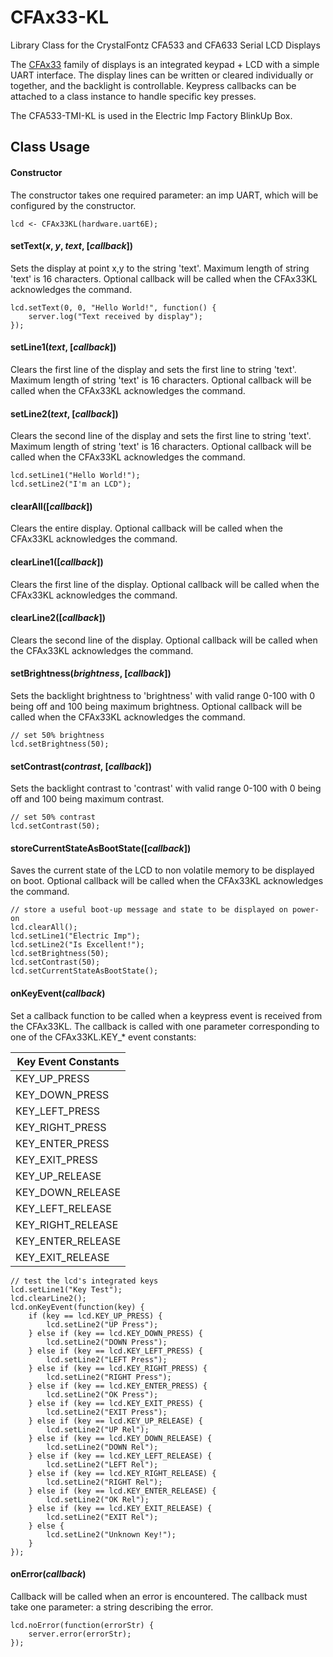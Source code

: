 # CFAx33-KL
Library Class for the CrystalFontz CFA533 and CFA633 Serial LCD Displays

The [CFAx33](https://www.crystalfontz.com/product/cfa533tmikl-display-module-text-uart-16x2) family of displays is an integrated keypad + LCD with a simple UART interface. The display lines can be written or cleared individually or together, and the backlight is controllable. Keypress callbacks can be attached to a class instance to handle specific key presses.

The CFA533-TMI-KL is used in the Electric Imp Factory BlinkUp Box.

## Class Usage

#### Constructor

The constructor takes one required parameter: an imp UART, which will be configured by the constructor.

```Squirrel
lcd <- CFAx33KL(hardware.uart6E);
```

#### setText(*x*, *y*, *text*, [*callback*])

Sets the display at point x,y to the string 'text'. Maximum length of string 'text' is 16 characters. Optional callback will be called when the CFAx33KL acknowledges the command.

```Squirrel
lcd.setText(0, 0, "Hello World!", function() {
    server.log("Text received by display");
});
```

#### setLine1(*text*, [*callback*])

Clears the first line of the display and sets the first line to string 'text'. Maximum length of string 'text' is 16 characters. Optional callback will be called when the CFAx33KL acknowledges the command.

#### setLine2(*text*, [*callback*])

Clears the second line of the display and sets the first line to string 'text'. Maximum length of string 'text' is 16 characters. Optional callback will be called when the CFAx33KL acknowledges the command.

```Squirrel
lcd.setLine1("Hello World!");
lcd.setLine2("I'm an LCD");
```

#### clearAll([*callback*])

Clears the entire display. Optional callback will be called when the CFAx33KL acknowledges the command.

#### clearLine1([*callback*])

Clears the first line of the display. Optional callback will be called when the CFAx33KL acknowledges the command.

#### clearLine2([*callback*])

Clears the second line of the display. Optional callback will be called when the CFAx33KL acknowledges the command.

#### setBrightness(*brightness*, [*callback*])

Sets the backlight brightness to 'brightness' with valid range 0-100 with 0 being off and 100 being maximum brightness. Optional callback will be called when the CFAx33KL acknowledges the command.

```Squirrel
// set 50% brightness
lcd.setBrightness(50);
```

#### setContrast(*contrast*, [*callback*])

Sets the backlight contrast to 'contrast' with valid range 0-100 with 0 being off and 100 being maximum contrast.

```Squirrel
// set 50% contrast
lcd.setContrast(50);
```

#### storeCurrentStateAsBootState([*callback*])

Saves the current state of the LCD to non volatile memory to be displayed on boot. Optional callback will be called when the CFAx33KL acknowledges the command.

```Squirrel
// store a useful boot-up message and state to be displayed on power-on
lcd.clearAll();
lcd.setLine1("Electric Imp");
lcd.setLine2("Is Excellent!");
lcd.setBrightness(50);
lcd.setContrast(50);
lcd.setCurrentStateAsBootState();
```

#### onKeyEvent(*callback*)

Set a callback function to be called when a keypress event is received from the CFAx33KL. The callback is called with one parameter corresponding to one of the CFAx33KL.KEY_* event constants:

| Key Event Constants |
| ------------------- |
| KEY_UP_PRESS |
| KEY_DOWN_PRESS |
| KEY_LEFT_PRESS | 
| KEY_RIGHT_PRESS | 
| KEY_ENTER_PRESS | 
| KEY_EXIT_PRESS |
| KEY_UP_RELEASE |
| KEY_DOWN_RELEASE |
| KEY_LEFT_RELEASE |
| KEY_RIGHT_RELEASE |
| KEY_ENTER_RELEASE |
| KEY_EXIT_RELEASE |

```Squirrel
// test the lcd's integrated keys
lcd.setLine1("Key Test");
lcd.clearLine2();
lcd.onKeyEvent(function(key) {
    if (key == lcd.KEY_UP_PRESS) {
        lcd.setLine2("UP Press");
    } else if (key == lcd.KEY_DOWN_PRESS) {
        lcd.setLine2("DOWN Press");
    } else if (key == lcd.KEY_LEFT_PRESS) {
        lcd.setLine2("LEFT Press");
    } else if (key == lcd.KEY_RIGHT_PRESS) {
        lcd.setLine2("RIGHT Press");
    } else if (key == lcd.KEY_ENTER_PRESS) {
        lcd.setLine2("OK Press");
    } else if (key == lcd.KEY_EXIT_PRESS) {
        lcd.setLine2("EXIT Press");
    } else if (key == lcd.KEY_UP_RELEASE) {
        lcd.setLine2("UP Rel");
    } else if (key == lcd.KEY_DOWN_RELEASE) {
        lcd.setLine2("DOWN Rel");
    } else if (key == lcd.KEY_LEFT_RELEASE) {
        lcd.setLine2("LEFT Rel");
    } else if (key == lcd.KEY_RIGHT_RELEASE) {
        lcd.setLine2("RIGHT Rel");
    } else if (key == lcd.KEY_ENTER_RELEASE) {
        lcd.setLine2("OK Rel");
    } else if (key == lcd.KEY_EXIT_RELEASE) {
        lcd.setLine2("EXIT Rel");
    } else {
        lcd.setLine2("Unknown Key!");
    }
});
```

#### onError(*callback*)

Callback will be called when an error is encountered. The callback must take one parameter: a string describing the error.

```Squirrel
lcd.noError(function(errorStr) {
    server.error(errorStr);
});
```